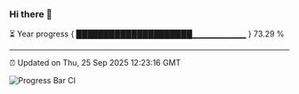 ### Hi there 👋

⏳ Year progress { █████████████████████▁▁▁▁▁▁▁▁▁ } 73.29 %

---

⏰ Updated on Thu, 25 Sep 2025 12:23:16 GMT

![Progress Bar CI](https://github.com/Shyam-Makwana/GitHub-Actions-Demo/workflows/Progress%20Bar%20CI/badge.svg)
